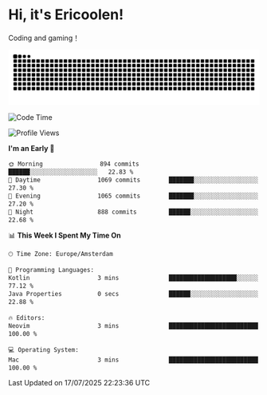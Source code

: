 # Hi, it's Ericoolen!
Coding and gaming！

<picture>
  <source media="(prefers-color-scheme: dark)" srcset="https://raw.githubusercontent.com/Eric-Song-Nop/Eric-Song-Nop/output/github-contribution-grid-snake-dark.svg">
  <source media="(prefers-color-scheme: light)" srcset="https://raw.githubusercontent.com/Eric-Song-Nop/Eric-Song-Nop/output/github-contribution-grid-snake.svg">
  <img alt="github contribution grid snake animation" src="https://raw.githubusercontent.com/Eric-Song-Nop/Eric-Song-Nop/output/github-contribution-grid-snake.svg">
</picture>

<!--START_SECTION:waka-->
![Code Time](http://img.shields.io/badge/Code%20Time-1%2C849%20hrs%2054%20mins-blue)

![Profile Views](http://img.shields.io/badge/Profile%20Views-1-blue)

**I'm an Early 🐤** 

```text
🌞 Morning                894 commits         ██████░░░░░░░░░░░░░░░░░░░   22.83 % 
🌆 Daytime                1069 commits        ███████░░░░░░░░░░░░░░░░░░   27.30 % 
🌃 Evening                1065 commits        ███████░░░░░░░░░░░░░░░░░░   27.20 % 
🌙 Night                  888 commits         ██████░░░░░░░░░░░░░░░░░░░   22.68 % 
```


📊 **This Week I Spent My Time On** 

```text
🕑︎ Time Zone: Europe/Amsterdam

💬 Programming Languages: 
Kotlin                   3 mins              ███████████████████░░░░░░   77.12 % 
Java Properties          0 secs              ██████░░░░░░░░░░░░░░░░░░░   22.88 % 

🔥 Editors: 
Neovim                   3 mins              █████████████████████████   100.00 % 

💻 Operating System: 
Mac                      3 mins              █████████████████████████   100.00 % 
```


 Last Updated on 17/07/2025 22:23:36 UTC
<!--END_SECTION:waka-->
